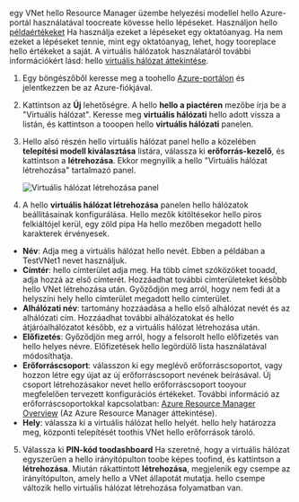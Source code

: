 egy VNet hello Resource Manager üzembe helyezési modellel hello Azure-portál használatával toocreate kövesse hello lépéseket. Használjon hello [példaértékeket](#values) Ha használja ezeket a lépéseket egy oktatóanyag. Ha nem ezeket a lépéseket tennie, mint egy oktatóanyag, lehet, hogy tooreplace hello értékeket a saját. A virtuális hálózatok használatáról további információkért lásd: hello [virtuális hálózat áttekintése](../articles/virtual-network/virtual-networks-overview.md).

1. Egy böngészőből keresse meg a toohello [Azure-portálon](http://portal.azure.com) és jelentkezzen be az Azure-fiókjával.
2. Kattintson az **Új** lehetőségre. A hello **hello a piactéren** mezőbe írja be a "Virtuális hálózat". Keresse meg **virtuális hálózati** hello adott vissza a listán, és kattintson a tooopen hello **virtuális hálózati** panelen.
3. Hello alsó részén hello virtuális hálózat panel hello a közelében **telepítési modell kiválasztása** listára, válassza ki **erőforrás-kezelő**, és kattintson a **létrehozása**. Ekkor megnyílik a hello "Virtuális hálózat létrehozása" tartalmazó panel.

    ![Virtuális hálózat létrehozása panel](./media/vpn-gateway-basic-vnet-s2s-rm-portal-include/createvnet.png "Virtuális hálózat létrehozása panel")
4. A hello **virtuális hálózat létrehozása** panelen hello hálózatok beállításainak konfigurálása. Hello mezők kitöltésekor hello piros felkiáltójel kerül, egy zöld pipa Ha hello mezőben megadott hello karakterek érvényesek.

  - **Név**: Adja meg a virtuális hálózat hello nevét. Ebben a példában a TestVNet1 nevet használjuk.
  - **Címtér**: hello címterület adja meg. Ha több címet szóközöket tooadd, adja hozzá az első címterét. Hozzáadhat további címterületeket később hello VNet létrehozása után. Győződjön meg arról, hogy nem fedi át a helyszíni hely hello címterület megadott hello címterület.
  - **Alhálózati név**: tartomány hozzáadása a hello első alhálózat nevét és az alhálózati cím. Hozzáadhat további alhálózatokat és hello átjáróalhálózatot később, ez a virtuális hálózat létrehozása után. 
  - **Előfizetés**: Győződjön meg arról, hogy a felsorolt hello előfizetés van hello helyes névre. Előfizetések hello legördülő lista használatával módosíthatja.
  - **Erőforráscsoport**: válasszon ki egy meglévő erőforráscsoportot, vagy hozzon létre egy újat az új erőforráscsoport nevének beírásával. Új csoport létrehozásakor nevet hello erőforráscsoport tooyour megfelelően tervezett konfigurációs értékeket. További információ az erőforráscsoportokkal kapcsolatban: [Azure Resource Manager Overview](../articles/azure-resource-manager/resource-group-overview.md#resource-groups) (Az Azure Resource Manager áttekintése).
  - **Hely**: válassza ki a virtuális hálózat hello helyét. hello hely határozza meg, központi telepítését toothis VNet hello erőforrások tároló.

5. Válassza ki **PIN-kód toodashboard** Ha szeretné, hogy a virtuális hálózat egyszerűen a hello irányítópulton toobe képes toofind, és kattintson a **létrehozása**. Miután rákattintott **létrehozása**, megjelenik egy csempe az irányítópulton, amely hello a VNet állapotát mutatja. hello csempe változik hello virtuális hálózat létrehozása folyamatban van.
